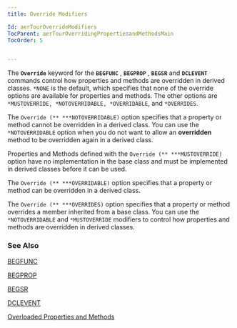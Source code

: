 ```yaml
---
title: Override Modifiers

Id: aerTourOverrideModifiers
TocParent: aerTourOverridingPropertiesandMethodsMain
TocOrder: 5


---
```


The **```Override```** keyword for the **```BEGFUNC```** , **```BEGPROP```** , **```BEGSR```** and **```DCLEVENT```** commands control how properties and methods are overridden in derived classes. ```*NONE``` is the default, which specifies that none of the override options are available for properties and methods. The other options are ``` *MUSTOVERRIDE, *NOTOVERRIDABLE, *OVERRIDABLE ```, and ```*OVERRIDES```. 

The ```Override (** ***NOTOVERRIDABLE)``` option specifies that a property or method cannot be overridden in a derived class. You can use the ```*NOTOVERRIDABLE``` option when you do not want to allow an **overridden** method to be overridden again in a derived class. 

Properties and Methods defined with the ```Override (** ***MUSTOVERRIDE)``` option have no implementation in the base class and must be implemented in derived classes before it can be used. 

The ```Override (** ***OVERRIDABLE)``` option specifies that a property or method can be overridden in a derived class. 

The ```Override (** ***OVERRIDES)``` option specifies that a property or method overrides a member inherited from a base class. You can use the ```*NOTOVERRIDABLE``` and ```*MUSTOVERRIDE``` modifiers to control how properties and methods are overridden in derived classes. 

### See Also
[BEGFUNC](BEGFUNC.html)

[BEGPROP](BEGPROP.html)

[BEGSR](BEGSR.html)

[DCLEVENT](DCLEVENT.html)

[Overloaded Properties and Methods](aerTourOverloadedProperties.html) 
